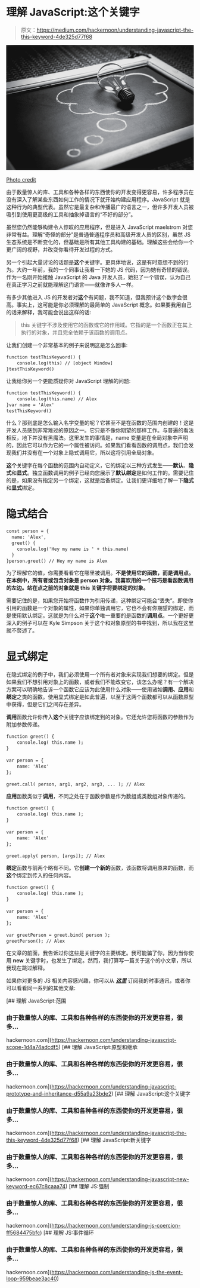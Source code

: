 # 理解 JavaScript:这个关键字

> 原文：<https://medium.com/hackernoon/understanding-javascript-the-this-keyword-4de325d77f68>

![](img/0583900272135e3efed3c87ca9f57fbb.png)

[Photo credit](http://www.tedxhsg.org/program-2/#program)

由于数量惊人的库、工具和各种各样的东西使你的开发变得更容易，许多程序员在没有深入了解某些东西如何工作的情况下就开始构建应用程序。JavaScript 就是这种行为的典型代表。虽然它是最复杂和传播最广的语言之一，但许多开发人员被吸引到使用更高级的工具和抽象掉语言的“不好的部分”。

虽然您仍然能够构建令人惊叹的应用程序，但是进入 JavaScript maelstrom 对您非常有益。理解“奇怪的部分”是普通普通程序员和高级开发人员的区别，虽然 JS 生态系统是不断变化的，但基础是所有其他工具构建的基础。理解这些会给你一个更广阔的视野，并改变你看待开发过程的方式。

另一个引起大量讨论的话题是**这个**关键字。更具体地说，这是有时意想不到的行为。大约一年前，我的一个同事让我看一下她的 JS 代码，因为她有奇怪的错误。作为一名刚开始接触 JavaScript 的 Java 开发人员，她犯了一个错误，认为自己在真正学习之前就能理解这门语言——就像许多人一样。

有多少其他进入 JS 的开发者对**这个**有问题，我不知道，但我预计这个数字会很高。事实上，这可能是你必须理解的最简单的 JavaScript 概念。如果要我用自己的话来解释，我可能会说出这样的话:

> this 关键字不涉及使用它的函数或它的作用域。它指的是一个函数正在其上执行的对象，并且完全依赖于该函数的调用点。

让我们创建一个非常基本的例子来说明这是怎么回事:

```
function testThisKeyword() {
    console.log(this) // [object Window]
}testThisKeyword()
```

让我给你另一个更能质疑你对 JavaScript 理解的问题:

```
function testThisKeyword() { 
    console.log(this.name) // Alex
}var name = 'Alex'
testThisKeyword()
```

什么？那到底是怎么输入名字变量的呢？它甚至不是在函数的范围内创建的！这是开发人员感到非常难过的原因之一。它只是不像你期望的那样工作。与普遍的看法相反，地下并没有黑魔法。这里发生的事情是，name 变量是在全局对象中声明的，因此它可以作为它的一个属性被访问。如果我们看看函数的调用点，我们会发现我们并没有在一个对象上隐式调用它，所以这将引用全局对象。

**这个**关键字在每个函数的范围内自动定义，它的绑定以三种方式发生——**默认**、**隐式**和**显式**。独立函数调用的例子已经向您展示了**默认绑定**是如何工作的。需要记住的是，如果没有指定另一个绑定，这就是后备绑定。让我们更详细地了解一下**隐式**和**显式**绑定。

# 隐式结合

```
const person = {
  name: 'Alex',
  greet() {
    console.log('Hey my name is ' + this.name)
  }
}person.greet() // Hey my name is Alex
```

为了理解它的值，你需要看看它在哪里被调用。**不是使用它的函数，而是调用点。在本例中，所有者或包含对象是 person 对象。我喜欢用的一个技巧是看函数调用的左边。站在点之前的对象就是 this 关键字将要绑定的对象。**

需要记住的是，如果您开始将函数作为引用传递，这种绑定可能会“丢失”。即使你引用的函数是一个对象的属性，如果你单独调用它，它也不会有你期望的绑定，而是使用默认绑定。这就是为什么对于**这个**唯一重要的是函数的**调用点**。一个更好更深入的例子可以在 Kyle Simpson 关于这个和对象原型的书中找到，所以我在这里就不赘述了。

# 显式绑定

在隐式绑定的例子中，我们必须使用一个所有者对象来实现我们想要的绑定。但是如果我们不想引用对象上的函数，或者我们不能改变它，该怎么办呢？有一个解决方案可以明确地告诉一个函数它应该为此使用什么对象——使用诸如**调用、应用**和**绑定**之类的函数。使用显式绑定是如此普遍，以至于这两个函数都可以从函数原型中获得，但是它们之间存在差异。

**调用**函数允许你传入**这个**关键字应该绑定到的对象。它还允许您将函数的参数作为附加参数传递。

```
function greet() {
    console.log( this.name );
}

var person = {
    name: 'Alex'
};

greet.call( person, arg1, arg2, arg3, ... ); // Alex
```

**应用**函数类似于**调用**，不同之处在于函数参数是作为数组或类数组对象传递的。

```
function greet() {
    console.log( this.name );
}

var person = {
    name: 'Alex'
};

greet.apply( person, [args]); // Alex
```

**绑定**函数与前两个略有不同。它**创建一个新的**函数，该函数将调用原来的函数，而**这个**绑定到传入的任何内容。

```
function greet() {
    console.log( this.name );
}

var person = {
    name: 'Alex'
};

var greetPerson = greet.bind( person );
greetPerson(); // Alex
```

在文章的前面，我告诉过你这些是关键字的主要绑定。我可能骗了你，因为当你使用 **new** 关键字时，也发生了绑定。然而，我打算写一篇关于这个的小文章，所以我现在跳过解释。

如果你对更多的 JS 相关内容感兴趣，你可以从 [***这里***](https://buttondown.email/kondov) 订阅我的时事通讯，或者你可以看看同一系列的其他文章:

[](https://hackernoon.com/understanding-javascript-scope-1d4a74adcdf5) [## 理解 JavaScript:范围

### 由于数量惊人的库、工具和各种各样的东西使你的开发更容易，很多…

hackernoon.com](https://hackernoon.com/understanding-javascript-scope-1d4a74adcdf5) [](https://hackernoon.com/understanding-javascript-prototype-and-inheritance-d55a9a23bde2) [## 理解 JavaScript:原型和继承

### 由于数量惊人的库、工具和各种各样的东西使你的开发更容易，很多…

hackernoon.com](https://hackernoon.com/understanding-javascript-prototype-and-inheritance-d55a9a23bde2) [](https://hackernoon.com/understanding-javascript-the-this-keyword-4de325d77f68) [## 理解 JavaScript:这个关键字

### 由于数量惊人的库、工具和各种各样的东西使你的开发更容易，很多…

hackernoon.com](https://hackernoon.com/understanding-javascript-the-this-keyword-4de325d77f68) [](https://hackernoon.com/understanding-javascript-new-keyword-ec67c8caaa74) [## 理解 JavaScript:新关键字

### 由于数量惊人的库、工具和各种各样的东西使你的开发更容易，很多…

hackernoon.com](https://hackernoon.com/understanding-javascript-new-keyword-ec67c8caaa74) [](https://hackernoon.com/understanding-js-coercion-ff5684475bfc) [## 理解 JS:强制

### 由于数量惊人的库、工具和各种各样的东西使你的开发更容易，很多…

hackernoon.com](https://hackernoon.com/understanding-js-coercion-ff5684475bfc) [](https://hackernoon.com/understanding-js-the-event-loop-959beae3ac40) [## 理解 JS:事件循环

### 由于数量惊人的库、工具和各种各样的东西使你的开发更容易，很多…

hackernoon.com](https://hackernoon.com/understanding-js-the-event-loop-959beae3ac40)